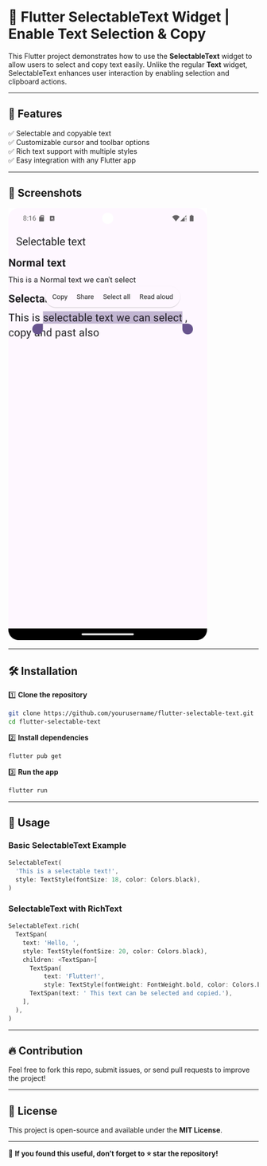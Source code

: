 # 📜 Flutter SelectableText Widget | Enable Text Selection & Copy  

This Flutter project demonstrates how to use the **SelectableText** widget to allow users to select and copy text easily. Unlike the regular **Text** widget, SelectableText enhances user interaction by enabling selection and clipboard actions.  

---

## 🚀 Features  
✅ Selectable and copyable text  
✅ Customizable cursor and toolbar options  
✅ Rich text support with multiple styles  
✅ Easy integration with any Flutter app  

---

## 📸 Screenshots  
<p >
  <img src="https://github.com/rahulkumardev24/flutter_hidden_and_unique_widgets/blob/master/Screenshot_20250307_201609.png" width="400">
</p>


---

## 🛠 Installation  
1️⃣ **Clone the repository**  
```sh
git clone https://github.com/yourusername/flutter-selectable-text.git
cd flutter-selectable-text
```

2️⃣ **Install dependencies**  
```sh
flutter pub get
```

3️⃣ **Run the app**  
```sh
flutter run
```

---

## 📝 Usage  

### **Basic SelectableText Example**  
```dart
SelectableText(
  'This is a selectable text!',
  style: TextStyle(fontSize: 18, color: Colors.black),
)
```

### **SelectableText with RichText**  
```dart
SelectableText.rich(
  TextSpan(
    text: 'Hello, ',
    style: TextStyle(fontSize: 20, color: Colors.black),
    children: <TextSpan>[
      TextSpan(
          text: 'Flutter!',
          style: TextStyle(fontWeight: FontWeight.bold, color: Colors.blue)),
      TextSpan(text: ' This text can be selected and copied.'),
    ],
  ),
)
```

---

## 🔥 Contribution  
Feel free to fork this repo, submit issues, or send pull requests to improve the project!  

---

## 📌 License  
This project is open-source and available under the **MIT License**.  

---

📢 **If you found this useful, don’t forget to ⭐ star the repository!**  
```
